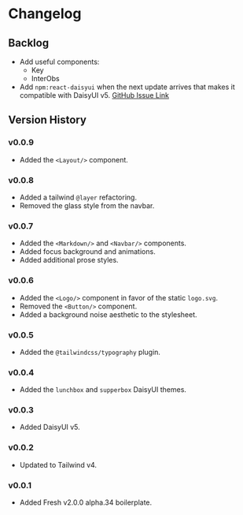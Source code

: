 # Changelog

## Backlog

- Add useful components:
  - Key
  - InterObs
- Add `npm:react-daisyui` when the next update arrives that makes it compatible
  with DaisyUI v5.
  [GitHub Issue Link](https://github.com/daisyui/react-daisyui/issues/470)

## Version History

### v0.0.9

- Added the `<Layout/>` component.

### v0.0.8

- Added a tailwind `@layer` refactoring.
- Removed the glass style from the navbar.

### v0.0.7

- Added the `<Markdown/>` and `<Navbar/>` components.
- Added focus background and animations.
- Added additional prose styles.

### v0.0.6

- Added the `<Logo/>` component in favor of the static `logo.svg`.
- Removed the `<Button/>` component.
- Added a background noise aesthetic to the stylesheet.

### v0.0.5

- Added the `@tailwindcss/typography` plugin.

### v0.0.4

- Added the `lunchbox` and `supperbox` DaisyUI themes.

### v0.0.3

- Added DaisyUI v5.

### v0.0.2

- Updated to Tailwind v4.

### v0.0.1

- Added Fresh v2.0.0 alpha.34 boilerplate.
